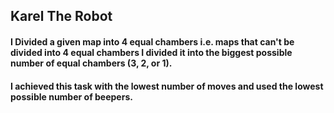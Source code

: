 ## Karel The Robot
#### I Divided a given map into 4 equal chambers i.e. maps that can't be divided into 4 equal chambers I divided it into the biggest possible number of equal chambers (3, 2, or 1).
#### I achieved this task with the lowest number of moves and used the lowest possible number of beepers.
